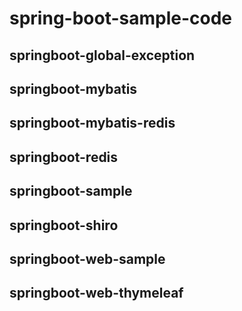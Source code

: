 # spring-boot-sample-code

## springboot-global-exception
## springboot-mybatis
## springboot-mybatis-redis
## springboot-redis
## springboot-sample
## springboot-shiro
## springboot-web-sample
## springboot-web-thymeleaf
